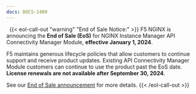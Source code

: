 ```yaml
---
docs: DOCS-1409
---
```


 
{{< eol-call-out "warning" "End of Sale Notice:" >}}
F5 NGINX is announcing the **End of Sale (EoS)** for NGINX Instance Manager API Connectivity Manager Module, **effective January 1, 2024**.

F5 maintains generous lifecycle policies that allow customers to continue support and receive product updates. Existing API Connectivity Manager Module customers can continue to use the product past the EoS date. **License renewals are not available after September 30, 2024**.

See our [End of Sale announcement](https://my.f5.com/manage/s/article/K000137989) for more details.
{{< /eol-call-out >}}
